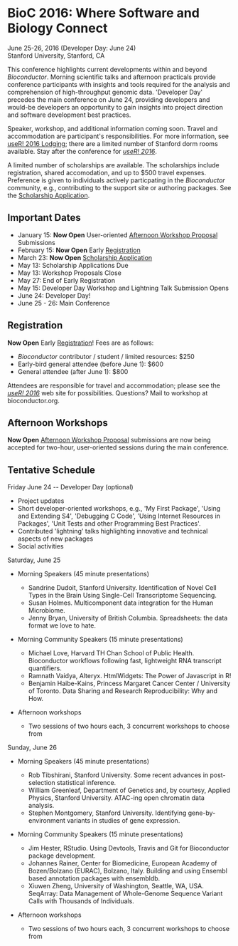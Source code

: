 # BioC 2016: Where Software and Biology Connect

June 25-26, 2016 (Developer Day: June 24)<br />
Stanford University, Stanford, CA<br />

This conference highlights current developments within and beyond
_Bioconductor_. Morning scientific talks and afternoon practicals
provide conference participants with insights and tools required for
the analysis and comprehension of high-throughput genomic
data. 'Developer Day' precedes the main conference on June 24,
providing developers and would-be developers an opportunity to gain
insights into project direction and software development best
practices.

Speaker, workshop, and additional information coming soon. Travel and
accommodation are participant's responsibilities. For more
information, see [useR! 2016 Lodging][]; there are a limited number of
Stanford dorm rooms available. Stay after the conference for
_[useR! 2016]_.

A limited number of scholarships are available. The scholarships
include registration, shared accomodation, and up to $500 travel
expenses. Preference is given to individuals actively particpating in
the _Bioconductor_ community, e.g., contributing to the support site
or authoring packages. See the [Scholarship Application][].

## Important Dates

- January 15: **Now Open** User-oriented
  [Afternoon Workshop Proposal][] Submissions
- February 15: **Now Open** Early [Registration][]
- March 23: **Now Open** [Scholarship Application][]
- May 13: Scholarship Applications Due
- May 13: Workshop Proposals Close
- May 27: End of Early Registration
- May 15: Developer Day Workshop and Lightning Talk Submission Opens
- June 24: Developer Day!
- June 25 - 26: Main Conference

## Registration

**Now Open** Early [Registration][]! Fees are as follows:

- _Bioconductor_ contributor / student / limited resources: $250
- Early-bird general attendee (before June 1): $600
- General attendee (after June 1): $800

Attendees are responsible for travel and accommodation; please see the
_[useR! 2016][]_ web site for possibilities. Questions? Mail to
workshop at bioconductor.org.

## Afternoon Workshops

**Now Open** [Afternoon Workshop Proposal][] submissions are now being
accepted for two-hour, user-oriented sessions during the main
conference.

## Tentative Schedule

Friday June 24 -- Developer Day (optional)

- Project updates
- Short developer-oriented workshops, e.g., 'My First Package', 'Using
  and Extending S4', 'Debugging C Code', 'Using Internet Resources in
  Packages', 'Unit Tests and other Programming Best Practices'.
- Contributed 'lightning' talks highlighting innovative and technical
  aspects of new packages
- Social activities

Saturday, June 25

- Morning Speakers (45 minute presentations)
  
  - Sandrine Dudoit, Stanford University. Identification of Novel
    Cell Types in the Brain Using Single-Cell Transcriptome Sequencing.
  - Susan Holmes. Multicomponent data integration for the Human
    Microbiome.
  - Jenny Bryan, University of British Columbia. Spreadsheets: the data
    format we love to hate.
  
- Morning Community Speakers (15 minute presentations)
  
  - Michael Love, Harvard TH Chan School of Public Health. Bioconductor
    workflows following fast, lightweight RNA transcript quantifiers.
  - Ramnath Vaidya, Alteryx. HtmlWidgets: The Power of Javascript in R!
  - Benjamin Haibe-Kains, Princess Margaret Cancer Center / University
    of Toronto. Data Sharing and Research Reproducibility: Why and How.
  
- Afternoon workshops
  - Two sessions of two hours each, 3 concurrent workshops to choose
    from

Sunday, June 26

- Morning Speakers (45 minute presentations)
  
  - Rob Tibshirani, Stanford University. Some recent advances in
    post-selection statistical inference.
  - William Greenleaf, Department of Genetics and, by courtesy, Applied
    Physics, Stanford University.  ATAC-ing open chromatin data
    analysis.
  - Stephen Montgomery, Stanford University. Identifying
    gene-by-environment variants in studies of gene expression.
  
- Morning Community Speakers (15 minute presentations)
  
  - Jim Hester, RStudio. Using Devtools, Travis and Git for Bioconductor
    package development.
  - Johannes Rainer, Center for Biomedicine, European Academy of
    Bozen/Bolzano (EURAC), Bolzano, Italy. Building and using Ensembl
    based annotation packages with ensembldb.
  - Xiuwen Zheng, University of Washington, Seattle, WA, USA. SeqArray:
    Data Management of Whole-Genome Sequence Variant Calls with
    Thousands of Individuals.

- Afternoon workshops
  - Two sessions of two hours each, 3 concurrent workshops to choose
    from

[Registration]: https://cmetracker.net/RP/Login?formname=RegLoginLive&EventID=33505
[Afternoon Workshop Proposal]: https://www.surveymonkey.com/r/GGR5GVK
[Scholarship Application]: https://www.surveymonkey.com/r/V6TGFBG
[useR! 2016]: http://user2016.org/
[useR! 2016 Lodging]: http://user2016.org/#lodging
